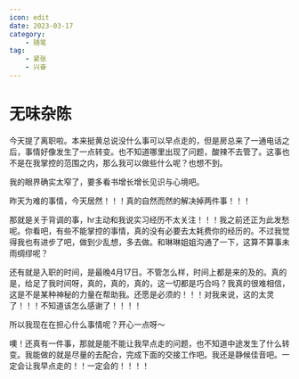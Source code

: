 ```yaml
---
icon: edit
date: 2023-03-17
category:
    - 随笔
tag:
    - 紧张
    - 兴奋
---
```


# 无味杂陈

今天提了离职啦。本来挺黄总说没什么事可以早点走的，但是房总来了一通电话之后，事情好像发生了一点转变。也不知道哪里出现了问题，酸辣不去管了。这事也不是在我掌控的范围之内，那么我可以做些什么呢？也想不到。

我的眼界确实太窄了，要多看书增长增长见识与心境吧。

昨天为难的事情，今天居然！！！真的自然而然的解决掉两件事！！！

那就是关于背调的事，hr主动和我说实习经历不太关注！！！我之前还正为此发愁呢。你看吧，有些不能掌控的事情，真的没有必要去太耗费你的经历的。不过我觉得我也有进步了吧，做到少乱想，多去做。和琳琳姐姐沟通了一下，这算不算事未雨绸缪呢？

还有就是入职的时间，是最晚4月17日。不管怎么样，时间上都是来的及的。真的是，给足了我时间呀，真的，真的，真的，这一切都是巧合吗？我真的很难相信，这是不是某种神秘的力量在帮助我。还愿是必须的！！！对我来说，这的太灵了！！！不知道该怎么感谢了！！！！

所以我现在在担心什么事情呢？开心一点呀～

噢！还真有一件事，那就是能不能让我早点走的问题，也不知道中途发生了什么转变。我能做的就是尽量的去配合，完成下面的交接工作吧。我还是静候佳音吧。一定会让我早点走的！！一定会的！！！！



